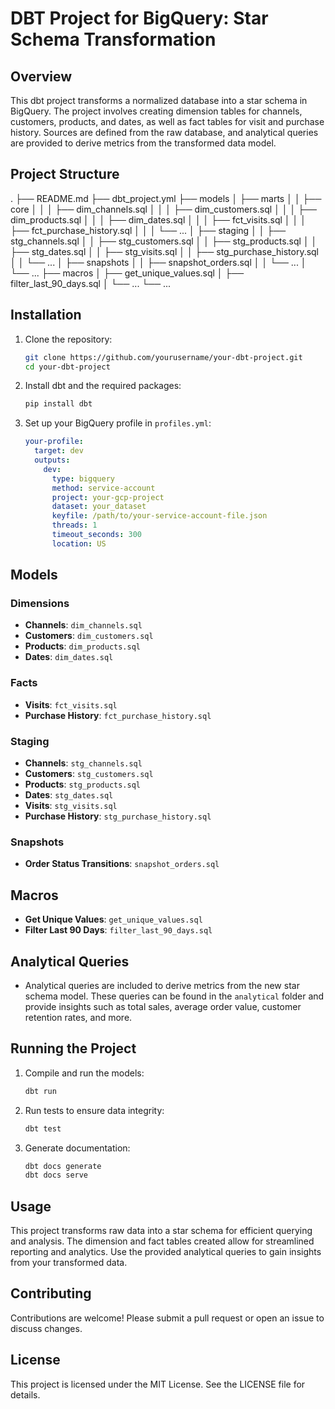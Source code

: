 # DBT Project for BigQuery: Star Schema Transformation

## Overview

This dbt project transforms a normalized database into a star schema in BigQuery. The project involves creating dimension tables for channels, customers, products, and dates, as well as fact tables for visit and purchase history. Sources are defined from the raw database, and analytical queries are provided to derive metrics from the transformed data model.

## Project Structure

.
├── README.md
├── dbt_project.yml
├── models
│ ├── marts
│ │ ├── core
│ │ │ ├── dim_channels.sql
│ │ │ ├── dim_customers.sql
│ │ │ ├── dim_products.sql
│ │ │ ├── dim_dates.sql
│ │ │ ├── fct_visits.sql
│ │ │ ├── fct_purchase_history.sql
│ │ │ └── ...
│ ├── staging
│ │ ├── stg_channels.sql
│ │ ├── stg_customers.sql
│ │ ├── stg_products.sql
│ │ ├── stg_dates.sql
│ │ ├── stg_visits.sql
│ │ ├── stg_purchase_history.sql
│ │ └── ...
│ ├── snapshots
│ │ ├── snapshot_orders.sql
│ │ └── ...
│ └── ...
├── macros
│ ├── get_unique_values.sql
│ ├── filter_last_90_days.sql
│ └── ...
└── ...


## Installation

1. Clone the repository:

    ```bash
    git clone https://github.com/yourusername/your-dbt-project.git
    cd your-dbt-project
    ```

2. Install dbt and the required packages:

    ```bash
    pip install dbt
    ```

3. Set up your BigQuery profile in `profiles.yml`:

    ```yaml
    your-profile:
      target: dev
      outputs:
        dev:
          type: bigquery
          method: service-account
          project: your-gcp-project
          dataset: your_dataset
          keyfile: /path/to/your-service-account-file.json
          threads: 1
          timeout_seconds: 300
          location: US
    ```

## Models

### Dimensions

- **Channels**: `dim_channels.sql`
- **Customers**: `dim_customers.sql`
- **Products**: `dim_products.sql`
- **Dates**: `dim_dates.sql`

### Facts

- **Visits**: `fct_visits.sql`
- **Purchase History**: `fct_purchase_history.sql`

### Staging

- **Channels**: `stg_channels.sql`
- **Customers**: `stg_customers.sql`
- **Products**: `stg_products.sql`
- **Dates**: `stg_dates.sql`
- **Visits**: `stg_visits.sql`
- **Purchase History**: `stg_purchase_history.sql`

### Snapshots

- **Order Status Transitions**: `snapshot_orders.sql`

## Macros

- **Get Unique Values**: `get_unique_values.sql`
- **Filter Last 90 Days**: `filter_last_90_days.sql`

## Analytical Queries

- Analytical queries are included to derive metrics from the new star schema model. These queries can be found in the `analytical` folder and provide insights such as total sales, average order value, customer retention rates, and more.

## Running the Project

1. Compile and run the models:

    ```bash
    dbt run
    ```

2. Run tests to ensure data integrity:

    ```bash
    dbt test
    ```

3. Generate documentation:

    ```bash
    dbt docs generate
    dbt docs serve
    ```

## Usage

This project transforms raw data into a star schema for efficient querying and analysis. The dimension and fact tables created allow for streamlined reporting and analytics. Use the provided analytical queries to gain insights from your transformed data.

## Contributing

Contributions are welcome! Please submit a pull request or open an issue to discuss changes.

## License

This project is licensed under the MIT License. See the LICENSE file for details.

